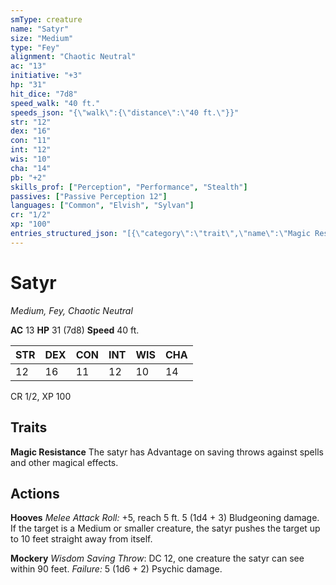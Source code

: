 ```yaml
---
smType: creature
name: "Satyr"
size: "Medium"
type: "Fey"
alignment: "Chaotic Neutral"
ac: "13"
initiative: "+3"
hp: "31"
hit_dice: "7d8"
speed_walk: "40 ft."
speeds_json: "{\"walk\":{\"distance\":\"40 ft.\"}}"
str: "12"
dex: "16"
con: "11"
int: "12"
wis: "10"
cha: "14"
pb: "+2"
skills_prof: ["Perception", "Performance", "Stealth"]
passives: ["Passive Perception 12"]
languages: ["Common", "Elvish", "Sylvan"]
cr: "1/2"
xp: "100"
entries_structured_json: "[{\"category\":\"trait\",\"name\":\"Magic Resistance\",\"text\":\"The satyr has Advantage on saving throws against spells and other magical effects.\"},{\"category\":\"action\",\"name\":\"Hooves\",\"text\":\"*Melee Attack Roll:* +5, reach 5 ft. 5 (1d4 + 3) Bludgeoning damage. If the target is a Medium or smaller creature, the satyr pushes the target up to 10 feet straight away from itself.\",\"kind\":\"Melee Attack Roll\",\"to_hit\":\"+5\",\"range\":\"5 ft\",\"damage\":\"5 (1d4 + 3) Bludgeoning\"},{\"category\":\"action\",\"name\":\"Mockery\",\"text\":\"*Wisdom Saving Throw*: DC 12, one creature the satyr can see within 90 feet. *Failure:*  5 (1d6 + 2) Psychic damage.\",\"target\":\"one creature\",\"damage\":\"5 (1d6 + 2) Psychic\",\"save_ability\":\"WIS\",\"save_dc\":12}]"
---
```


# Satyr
*Medium, Fey, Chaotic Neutral*

**AC** 13
**HP** 31 (7d8)
**Speed** 40 ft.

| STR | DEX | CON | INT | WIS | CHA |
| --- | --- | --- | --- | --- | --- |
| 12 | 16 | 11 | 12 | 10 | 14 |

CR 1/2, XP 100

## Traits

**Magic Resistance**
The satyr has Advantage on saving throws against spells and other magical effects.

## Actions

**Hooves**
*Melee Attack Roll:* +5, reach 5 ft. 5 (1d4 + 3) Bludgeoning damage. If the target is a Medium or smaller creature, the satyr pushes the target up to 10 feet straight away from itself.

**Mockery**
*Wisdom Saving Throw*: DC 12, one creature the satyr can see within 90 feet. *Failure:*  5 (1d6 + 2) Psychic damage.

